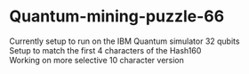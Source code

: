 # Quantum-mining-puzzle-66
Currently setup to run on the IBM Quantum simulator 32 qubits<br>
Setup to match the first 4 characters of the Hash160<br>
Working on more selective 10 character version<br>
